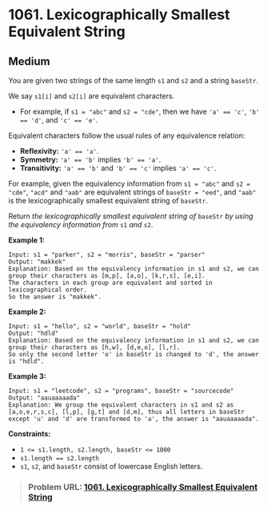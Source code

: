 # **1061. Lexicographically Smallest Equivalent String**

## **Medium**

You are given two strings of the same length `s1` and `s2` and a string `baseStr`.

We say `s1[i]` and `s2[i]` are equivalent characters.

- For example, if `s1 = "abc"` and `s2 = "cde"`, then we have `'a' == 'c'`, `'b' == 'd'`, and `'c' == 'e'`.

Equivalent characters follow the usual rules of any equivalence relation:

- **Reflexivity:** `'a' == 'a'`.
- **Symmetry:** `'a' == 'b'` implies `'b' == 'a'`.
- **Transitivity:** `'a' == 'b'` and `'b' == 'c'` implies `'a' == 'c'`.

For example, given the equivalency information from `s1 = "abc"` and `s2 = "cde"`, `"acd"` and `"aab"` are equivalent strings of `baseStr = "eed"`, and `"aab"` is the lexicographically smallest equivalent string of `baseStr`.

Return *the lexicographically smallest equivalent string of* `baseStr` *by using the equivalency information from* `s1` *and* `s2`.

**Example 1:**

```
Input: s1 = "parker", s2 = "morris", baseStr = "parser"
Output: "makkek"
Explanation: Based on the equivalency information in s1 and s2, we can group their characters as [m,p], [a,o], [k,r,s], [e,i].
The characters in each group are equivalent and sorted in lexicographical order.
So the answer is "makkek".
```

**Example 2:**

```
Input: s1 = "hello", s2 = "world", baseStr = "hold"
Output: "hdld"
Explanation: Based on the equivalency information in s1 and s2, we can group their characters as [h,w], [d,e,o], [l,r].
So only the second letter 'o' in baseStr is changed to 'd', the answer is "hdld".
```

**Example 3:**

```
Input: s1 = "leetcode", s2 = "programs", baseStr = "sourcecode"
Output: "aauaaaaada"
Explanation: We group the equivalent characters in s1 and s2 as [a,o,e,r,s,c], [l,p], [g,t] and [d,m], thus all letters in baseStr except 'u' and 'd' are transformed to 'a', the answer is "aauaaaaada".
```

**Constraints:**

- `1 <= s1.length, s2.length, baseStr <= 1000`
- `s1.length == s2.length`
- `s1`, `s2`, and `baseStr` consist of lowercase English letters.

> ### **Problem URL: [1061. Lexicographically Smallest Equivalent String](https://leetcode.com/problems/lexicographically-smallest-equivalent-string/)**